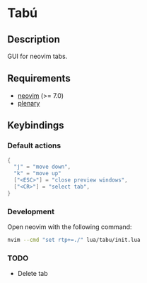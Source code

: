# Tabú

## Description

GUI for neovim tabs.

## Requirements

- [neovim](https://github.com/neovim/neovim) (>= 7.0)
- [plenary](https://github.com/nvim-lua/plenary.nvim)

## Keybindings

### Default actions

```lua
{
  "j" = "move down",
  "k" = "move up"
  ["<ESC>"] = "close preview windows",
  ["<CR>"] = "select tab",
}
```

### Development

Open neovim with the following command:
```sh
nvim --cmd "set rtp+=./" lua/tabu/init.lua
```

### TODO

- Delete tab
